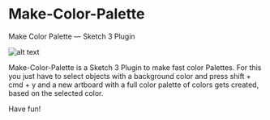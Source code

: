 # Make-Color-Palette
Make Color Palette — Sketch 3 Plugin

![alt text](http://use.gif)

Make-Color-Palette is a Sketch 3 Plugin to make fast color Palettes.
For this you just have to select objects with a background color and press shift + cmd + y and 
a new artboard with a full color palette of colors gets created, based on the selected color.

Have fun!
